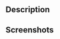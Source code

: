 ## Description
<!--
Describe your PR here
-->

## Screenshots
<!--
If this PR touches the interface of anything in this repository, add screenshots here.
-->
